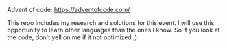 Advent of code: https://adventofcode.com/

This repo includes my research and solutions for this event. I will use this opportunity to learn other languages than the ones I know. So if you look at the code, don't yell on me if it not optimized ;)
